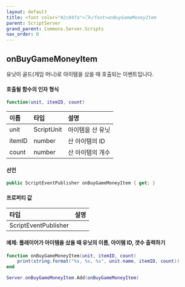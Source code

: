 ```yaml
---
layout: default
title: <font color="#2c84fa">❒</font>onBuyGameMoneyItem
parent: ScriptServer
grand_parent: Commons.Server.Scripts
nav_order: 0
---
```


<!-- 아래로 편집 -->

## onBuyGameMoneyItem
유닛이 골드(게임 머니)로 아이템을 샀을 때 호출되는 이벤트입니다. 

#### 호출될 함수의 인자 형식
```lua
function(unit, itemID, count)
```

|이름|타입|설명|
|:-|:-|:-|
|unit|ScriptUnit|아이템을 산 유닛|
|itemID|number|산 아이템의 ID|
|count|number|산 아이템의 개수|

#### 선언
```cs
public ScriptEventPublisher onBuyGameMoneyItem { get; }
```

#### 프로퍼티 값

|타입|설명|
|:-|:-|
|ScriptEventPublisher|

#### 예제: 플레이어가 아이템을 샀을 때 유닛의 이름, 아이템 ID, 갯수 출력하기
```lua
function onBuyGameMoneyItem(unit, itemID, count)
    print(string.format("%s, %s, %s", unit.name, itemID, count))
end

Server.onBuyGameMoneyItem.Add(onBuyGameMoneyItem)
```